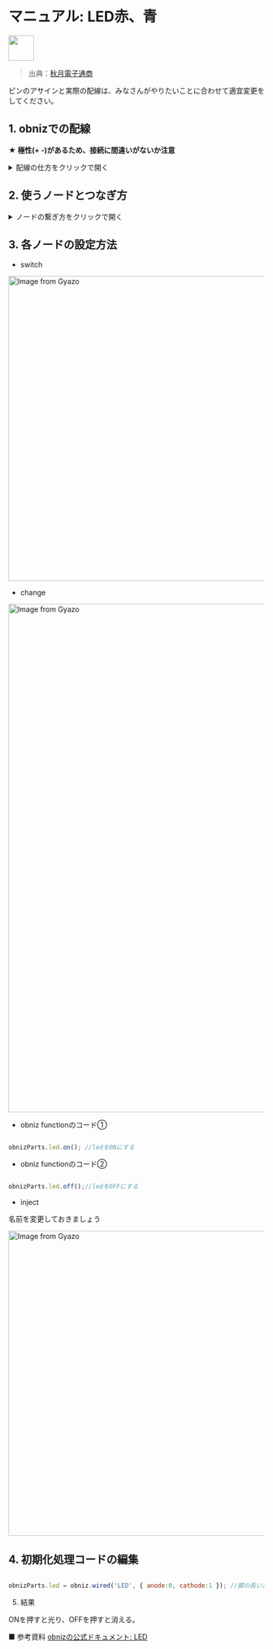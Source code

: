 # マニュアル: LED赤、青

<img src="https://akizukidenshi.com/img/goods/L/112519.jpg" width="50">

> 出典：[秋月電子通商](https://akizukidenshi.com/catalog/g/g112519/)

ピンのアサインと実際の配線は、みなさんがやりたいことに合わせて適宜変更をしてください。

## 1. obnizでの配線

**★ 極性(+ -)があるため、接続に間違いがないか注意**

<details><summary>配線の仕方をクリックで開く</summary>
<img src="https://i.gyazo.com/72603bdeeae78020b1a3625f06044b6d.png" alt="Image from Gyazo" width="500"/>

| 電子パーツの脚         | obnizピン         |
|--------------|---------------|
| LEDの長い脚（アノード +）  | obnizの0番    |
| LEDの短い脚（カソード -）  | obnizの1番    |

</details>

## 2. 使うノードとつなぎ方

<details><summary>ノードの繋ぎ方をクリックで開く</summary>
- inject
- change
- switch ※switchノードは設定後にノードをつなぐ
- obniz function 2つ

<a href="https://gyazo.com/80cebbe41de81925a0908545f8f8058f"><img src="https://i.gyazo.com/80cebbe41de81925a0908545f8f8058f.gif" alt="Image from Gyazo" width="600"/></a>

</details>

## 3. 各ノードの設定方法

- switch

<a href="https://gyazo.com/db8c1564785fa06baa4ea2738b9b8d97"><img src="https://i.gyazo.com/db8c1564785fa06baa4ea2738b9b8d97.gif" alt="Image from Gyazo" width="600"/></a>


- change

<a href="https://gyazo.com/76c8b7748d4544d6fa50fb7d9767468a"><img src="https://i.gyazo.com/76c8b7748d4544d6fa50fb7d9767468a.gif" alt="Image from Gyazo" width="1000"/></a>



- obniz functionのコード①


```javascript

obnizParts.led.on(); //ledをONにする

```
- obniz functionのコード②


```javascript

obnizParts.led.off();//ledをOFFにする

```

- inject

名前を変更しておきましょう

<a href="https://gyazo.com/2a5337ef111f1a28b91a44768f44f676"><img src="https://i.gyazo.com/2a5337ef111f1a28b91a44768f44f676.gif" alt="Image from Gyazo" width="600"/></a>


## 4. 初期化処理コードの編集

```javascript

obnizParts.led = obniz.wired('LED', { anode:0, cathode:1 }); //脚の長い方（アノード, +）を0, 脚の短い方（カソード,-）を1に割り当てる

```

5. 結果

ONを押すと光り、OFFを押すと消える。

■ 参考資料
[obnizの公式ドキュメント: LED](https://docs.obniz.com/ja/sdk/parts/LED/README.md)

</details>